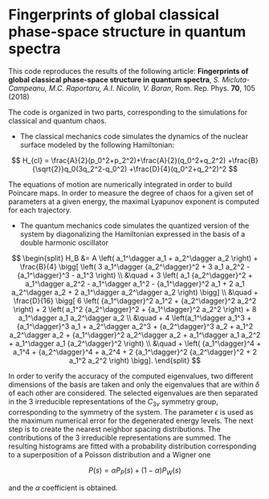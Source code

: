 # Fingerprints of global classical phase-space structure in quantum spectra

This code reproduces the results of the following article:
**Fingerprints of global classical phase-space structure in quantum spectra**,
*S. Micluta-Campeanu, M.C. Raportaru, A.I. Nicolin, V. Baran*,
Rom. Rep. Phys. **70**, 105 (2018)

The code is organized in two parts, corresponding to the simulations for
classical and quantum chaos.

- The classical mechanics code simulates the dynamics of the nuclear surface
modeled by the following Hamiltonian:

$$
H_{cl} = \frac{A}{2}(p_0^2+p_2^2)+\frac{A}{2}(q_0^2+q_2^2)
+\frac{B}{\sqrt{2}}q_0(3q_2^2-q_0^2)
+\frac{D}{4}(q_0^2+q_2^2)^2
$$

The equations of motion are numerically integrated in order to build Poincare maps.
In order to measure the degree of chaos for a given set of parameters at a given energy,
the maximal Lyapunov exponent is computed for each trajectory.

- The quantum mechanics code simulates the quantized version of the system by
diagonalizing the Hamiltonian expressed in the basis of a double harmonic oscillator

$$
\begin{split}
  H_B &= A \left( a_1^\dagger a_1 + a_2^\dagger a_2 \right)
    + \frac{B}{4} \bigg[ \left( 3 a_1^\dagger {a_2^\dagger}^2 + 3 a_1 a_2^2
                               - {a_1^\dagger}^3 - a_1^3 \right)   \\
  &\quad + 3 \left( a_1 {a_2^\dagger}^2 + a_1^\dagger a_2^2 - a_1^\dagger a_1^2 - {a_1^\dagger}^2 a_1
             + 2 a_1 a_2^\dagger a_2 + 2 a_1^\dagger a_2^\dagger a_2
          \right) \bigg]  \\
  &\quad + \frac{D}{16} \bigg[ 6 \left( {a_1^\dagger}^2 a_1^2 + {a_2^\dagger}^2 a_2^2 \right)
                        + 2 \left( a_1^2 {a_2^\dagger}^2 + {a_1^\dagger}^2 a_2^2 \right)
                        + 8 a_1^\dagger a_1 a_2^\dagger a_2  \\
  &\quad + 4 \left(a_1^\dagger a_1^3 + {a_1^\dagger}^3 a_1 + a_2^\dagger a_2^3 + {a_2^\dagger}^3 a_2
     + a_1^2 a_2^\dagger a_2 + {a_1^\dagger}^2 a_2^\dagger a_2 + a_1^\dagger a_1 a_2^2 + a_1^\dagger a_1 {a_2^\dagger}^2
        \right)  \\
  &\quad + \left( {a_1^\dagger}^4 + a_1^4 + {a_2^\dagger}^4 + a_2^4
     + 2 {a_1^\dagger}^2 {a_2^\dagger}^2 + 2 a_1^2 a_2^2
      \right)
                        \bigg].
\end{split}
$$

In order to verify the accuracy of the computed eigenvalues, two different dimensions
of the basis are taken and only the eigenvalues that are within $\delta$ of each other
are considered. The selected eigenvalues are then separated in the 3 irreducible
representations of the $C_{3v}$ symmetry group, corresponding to the symmetry of the
system. The parameter $\epsilon$ is used as the maximum numerical error for the
degenerated energy levels. The next step is to create the nearest neighbor
spacing distributions. The contributions of the 3 irreducible representations
are summed. The resulting histograms are fitted with a probability distribution
corresponding to a superposition of a Poisson distribution and a Wigner one

$$
P(s) = \alpha P_P(s) + (1-\alpha) P_W(s)
$$

and the $\alpha$ coefficient is obtained.  

